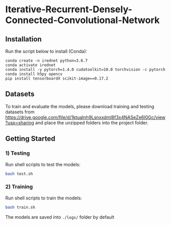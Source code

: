 # Iterative-Recurrent-Densely-Connected-Convolutional-Network
## Installation
Run the script below to install (Conda):
```
conda create -n irednet python=3.6.7
conda activate irednet
conda install -y pytorch=1.4.0 cudatoolkit=10.0 torchvision -c pytorch
conda install h5py opencv
pip install tensorboardX scikit-image==0.17.2
```

## Datasets
To train and evaluate the models, please download training and testing datasets from 
https://drive.google.com/file/d/1ktuaInh9Lsnxxdml8f3x4NASeZe6I0Gc/view?usp=sharing
and place the unzipped folders into the project folder.

## Getting Started

### 1) Testing
Run shell scripts to test the models:
```bash
bash test.sh  
```

### 2) Training

Run shell scripts to train the models:
```bash
bash train.sh      
```
The models are saved into `./logs/` folder by default



